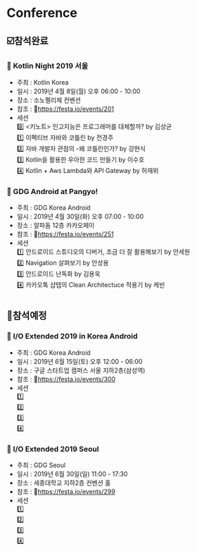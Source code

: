 # Conference
## :ballot_box_with_check:참석완료 

### :pushpin: Kotlin Night 2019 서울
 - 주최 : Kotlin Korea
 - 일시 : 2019년 4월 8일(월) 오후 06:00 - 10:00
 - 장소 : 소노펠리체 컨벤션  
 - 참조 : :link:https://festa.io/events/201
 - 세션  
 :zero: <키노트> 인고지능은 프로그래머를 대체할까? by 김상균  
 :one: 이펙티브 자바와 코틀린 by 전경주  
 :two: 자바 개발자 관점의 -왜 코틀린인가? by 강현식  
 :three: Kotlin을 활용한 우아한 코드 만들기 by 이수호  
 :four: Kotlin + Aws Lambda와 API Gateway by 허재위

### :pushpin: GDG Android at Pangyo!
 - 주최 : GDG Korea Android
 - 일시 : 2019년 4월 30일(화) 오후 07:00 - 10:00
 - 장소 : 알파돔 12층 카카오페이
 - 참조 : :link:https://festa.io/events/251
 - 세션  
 :one: 안드로이드 스튜디오의 디버거, 조금 더 잘 활용해보기 by 안세원  
 :two: Navigation 살펴보기 by 안성용  
 :three: 안드로이드 난독화 by 김용욱  
 :four: 카카오톡 샵탭의 Clean Architectuce 적용기 by 케빈  

#

## :black_square_button:참석예정

### :pushpin: I/O Extended 2019 in Korea Android
 - 주최 : GDG Korea Android
 - 일시 : 2019년 6월 15일(토) 오후 12:00 - 06:00
 - 장소 : 구글 스타트업 캠퍼스 서울 지하2층(삼성역)
 - 참조 : :link:https://festa.io/events/300
 - 세션  
 :one:  
 :two:  
 :three:  
 :four:  

### :pushpin: I/O Extended 2019 Seoul
 - 주최 : GDG Seoul
 - 일시 : 2019년 6월 30일(일) 11:00 - 17:30
 - 장소 : 세종대학교 지하2층 컨벤션 홀
 - 참조 : :link:https://festa.io/events/299
 - 세션  
 :one:  
 :two:  
 :three:  
 :four:  
 
